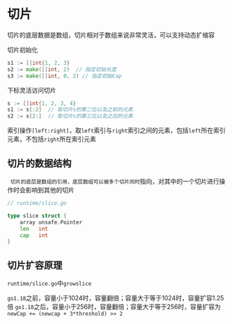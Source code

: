 # 切片

切片的底层数据是数组，切片相对于数组来说非常灵活，可以支持动态扩缩容

切片初始化
```go
s1 := []int{1, 2, 3}
s2 := make([]int, 2)  // 指定初始长度
s3 := make([]int, 0, 2) // 指定初始Cap
```

下标灵活访问切片
```go
s := []int{1, 2, 3, 4}
s1 := s[:2]  // 取切片s的第二位以及之前的元素
s2 := s[2:]  // 取切片s的第三位以及之后的元素
```

索引操作`[left:right]`，取`left`索引与`right`索引之间的元素，包括`left`所在索引元素，不包括`right`所在索引元素

## 切片的数据结构
`
切片的底层是数组的引用，底层数组可以被多个切片同时`指向，对其中的一个切片进行操作时会影响到其他的切片

```go
// runtime/slice.go

type slice struct {
	array unsafe.Pointer
	len   int
	cap   int
}
```

## 切片扩容原理

`runtime/slice.go`中`growslice`

`go1.18`之前，容量小于1024时，容量翻倍；容量大于等于1024时，容量扩容1.25倍
`go1.18`之后，容量小于256时，容量翻倍；容量大于等于256时，容量扩容为`newCap += (newcap + 3*threshold) >> 2`
